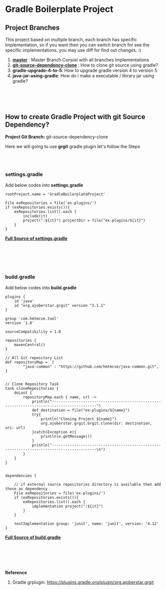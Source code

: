 # Gradle Boilerplate Project

## Project Branches

This project based on multiple branch, each branch has specific Implementation, so if you want then you can switch 
branch for see the specific implementations. you may use diff for find out changes. :)

1. **[master](https://github.com/hmtmcse-com/gradle-boilerplate-project/tree/master)** : Master Branch Consist with all branches Implementations
2. **[git-source-dependency-clone](https://github.com/hmtmcse-com/gradle-boilerplate-project/tree/git-source-dependency-clone)** : How to clone git source using gradle?
3. **gradle-upgrade-4-to-5**: How to upgrade gradle version 4 to version 5
4. **java-jar-using-gradle**: How do i make a executable /  library jar using gradle?


<br><br><br>

## How to create Gradle Project with git Source Dependency? 

**Project Git Branch:**  git-source-dependency-clone

Here we will going to use **grgit** gradle plugin let's follow the Steps



<br><br>

### settings.gradle 
Add below codes into **settings.gradle**

```
rootProject.name = 'GradleBoilerplateProject'

File exRepositories = file('ex-plugins/')
if (exRepositories.exists()){
    exRepositories.list().each {
        include(it)
        project(":${it}").projectDir = file("ex-plugins/${it}")
    }
}
```

**[Full Source of settings.gradle](https://github.com/hmtmcse-com/gradle-boilerplate-project/blob/master/settings.gradle)**



<br><br><br><br>

### build.gradle
Add below codes into **build.gradle**

```
plugins {
    id 'java'
    id "org.ajoberstar.grgit" version "3.1.1"
}

group 'com.hmtmcse.tool'
version '1.0'

sourceCompatibility = 1.8

repositories {
    mavenCentral()
}

// All Git repository List 
def repositoryMap =  [
        "java-common" : "https://github.com/hmtmcse/java-common.git",
]


// Clone Repository Task
task cloneRepositories {
    doLast {
        repositoryMap.each { name, url ->
            println("------------------------------------------------------------------------------------------")
            def destination = file("ex-plugins/${name}")
            try{
                println("Cloning Project ${name}")
                org.ajoberstar.grgit.Grgit.clone(dir: destination, uri: url)
            }catch(Exception e){
                println(e.getMessage())
            }
            println("------------------------------------------------------------------------------------------\n")
        }
    }
}


dependencies {

    // if external source repositories directory is available then add those as dependency
    File exRepositories = file('ex-plugins/')
    if (exRepositories.exists()){
        exRepositories.list().each {
            implementation project(":${it}")
        }
    }
    
    testImplementation group: 'junit', name: 'junit', version: '4.12'
}
```


**[Full Source of build.gradle](https://github.com/hmtmcse-com/gradle-boilerplate-project/blob/master/build.gradle)**











<br><br><br><br>

**Reference**
1. Gradle grplugin: https://plugins.gradle.org/plugin/org.ajoberstar.grgit
